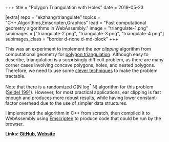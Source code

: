 +++
title = "Polygon Triangulation with Holes"
date = 2019-05-23

[extra]
repo = "ekzhang/triangulate"
topics = "C++,Algorithms,Emscripten,Graphics"
lead = "Fast computational geometry algorithms in WebAssembly."
image = "triangulate-1.png"
subimages = ["triangulate-2.png", "triangulate-3.png", "triangulate-4.png"]
subimages_class = "border d-none d-md-block"
+++

This was an experiment to implement the <em>ear clipping</em> algorithm from
computational geometry for
[polygon triangulation](https://en.wikipedia.org/wiki/Polygon_triangulation).
Although easy to describe, triangulation is a surprisingly difficult problem, as
there are many corner cases involving concave polygons, holes, and nested
polygons. Therefore, we need to use some
[clever techniques](https://www.geometrictools.com/Documentation/TriangulationByEarClipping.pdf)
to make the problem tractable.

Note that there is a randomized O(N log<sup>\*</sup> N) algorithm for this
problem
([Seidel 1991](https://www.sciencedirect.com/science/article/pii/0925772191900124)).
However, for most practical applications, ear clipping is fast enough and
produces more robust results, while having lower constant-factor overhead due to
the use of simpler data structures.

I implemented the algorithm in C++ from scratch, then compiled it to WebAssembly
using [Emscripten](https://emscripten.org/) to produce code that could be run by
the browser.

**Links: [GitHub](https://github.com/ekzhang/triangulate),
[Website](https://triangulate.surge.sh/)**
